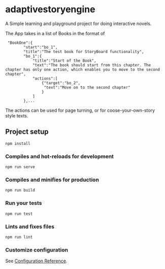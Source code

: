 # adaptivestoryengine

A Simple learning and playground project for doing interactive novels.

The App takes in a list of Books in the format of
```
 "BookOne":{
        "start":"bo_1",
        "title":"The test book for StoryBoard functionality",
        "bo_1":{
            "title":"Start of the Book", 
            "text":"The book should start from this chapter. The chapter has only one action, which enables you to move to the second chapter",
            "actions":[
                {"target":"bo_2",
                 "text":"Move on to the second chapter"
                }
            ]
        },...
```
The actions can be used for page turning, or for coose-your-own-story style texts.


## Project setup
```
npm install
```

### Compiles and hot-reloads for development
```
npm run serve
```

### Compiles and minifies for production
```
npm run build
```

### Run your tests
```
npm run test
```

### Lints and fixes files
```
npm run lint
```

### Customize configuration
See [Configuration Reference](https://cli.vuejs.org/config/).
